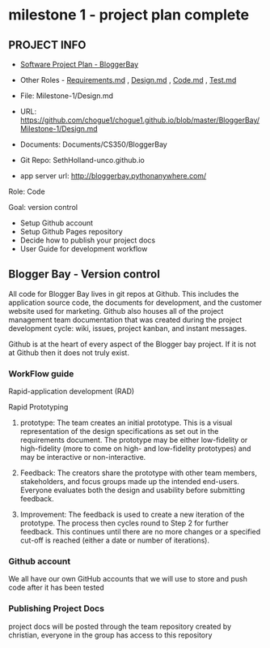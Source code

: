 # milestone 1 - project plan complete

## PROJECT INFO

* [Software Project Plan - BloggerBay](../Index.md)

* Other Roles - [Requirements.md](Requirements.md)
, [Design.md](Design.md)
, [Code.md](Code.md)
, [Test.md](Test.md)

* File: Milestone-1/Design.md

* URL: https://github.com/chogue1/chogue1.github.io/blob/master/BloggerBay/Milestone-1/Design.md

* Documents: Documents/CS350/BloggerBay

* Git Repo: SethHolland-unco.github.io

* app server url: http://bloggerbay.pythonanywhere.com/

Role: Code  

Goal: version control

* Setup Github account
* Setup Github Pages repository
* Decide how to publish your project docs
* User Guide for development workflow

## Blogger Bay - Version control

All code for Blogger Bay lives in git repos at Github. This includes the application 
source code, the documents for development, and the customer website used for marketing.
Github also houses all of the project management team documentation that was created during
the project development cycle: wiki, issues, project kanban, and instant messages.

Github is at the heart of every aspect of the Blogger bay project.  If it is not at Github
then it does not truly exist.


### WorkFlow guide

Rapid-application development (RAD)

Rapid Prototyping

1. prototype: The team creates an initial prototype. This is a visual representation of the design specifications as set out in the requirements document. The prototype may be either low-fidelity or high-fidelity (more to come on high- and low-fidelity prototypes) and may be interactive or non-interactive.

2. Feedback: The creators share the prototype with other team members, stakeholders, and focus groups made up the intended end-users. Everyone evaluates both the design and usability before submitting feedback.

3. Improvement: The feedback is used to create a new iteration of the prototype. The process then cycles round to Step 2 for further feedback. This continues until there are no more changes or a specified cut-off is reached (either a date or number of iterations).

### Github account

We all have our own GitHub accounts that we will use to store and push code after it has been tested

### Publishing Project Docs
 
 project docs will be posted through the team repository created by christian, everyone in the group has access to this repository
